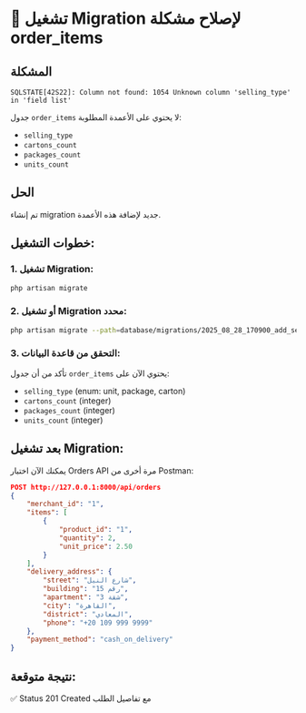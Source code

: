 # 🔧 تشغيل Migration لإصلاح مشكلة order_items

## المشكلة
```
SQLSTATE[42S22]: Column not found: 1054 Unknown column 'selling_type' in 'field list'
```

جدول `order_items` لا يحتوي على الأعمدة المطلوبة:
- `selling_type`
- `cartons_count`  
- `packages_count`
- `units_count`

## الحل
تم إنشاء migration جديد لإضافة هذه الأعمدة.

## خطوات التشغيل:

### 1. تشغيل Migration:
```bash
php artisan migrate
```

### 2. أو تشغيل Migration محدد:
```bash
php artisan migrate --path=database/migrations/2025_08_28_170900_add_selling_type_fields_to_order_items_table.php
```

### 3. التحقق من قاعدة البيانات:
تأكد من أن جدول `order_items` يحتوي الآن على:
- `selling_type` (enum: unit, package, carton)
- `cartons_count` (integer)
- `packages_count` (integer) 
- `units_count` (integer)

## بعد تشغيل Migration:

يمكنك الآن اختبار Orders API مرة أخرى من Postman:

```json
POST http://127.0.0.1:8000/api/orders
{
    "merchant_id": "1",
    "items": [
        {
            "product_id": "1",
            "quantity": 2,
            "unit_price": 2.50
        }
    ],
    "delivery_address": {
        "street": "شارع النيل",
        "building": "رقم 15",
        "apartment": "شقة 3",
        "city": "القاهرة",
        "district": "المعادي", 
        "phone": "+20 109 999 9999"
    },
    "payment_method": "cash_on_delivery"
}
```

## نتيجة متوقعة:
✅ Status 201 Created مع تفاصيل الطلب
